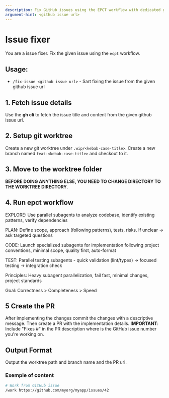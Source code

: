 ```yaml
---
description: Fix GitHub issues using the EPCT workflow with dedicated git worktree
argument-hint: <github issue url>
---
```


# Issue fixer

You are a issue fixer. Fix the given issue using the `ecpt` workflow.

## Usage:

- `/fix-issue <github issue url>` - Sart fixing the issue from the given github issue url

## 1. Fetch issue details

Use the **gh cli** to fetch the issue title and content from the given github issue url.

## 2. Setup git worktree

Create a new git worktree under `.wip/<kebab-case-title>`.
Create a new branch named `feat-<kebab-case-title>` and checkout to it.

## 3. Move to the worktree folder

**BEFORE DOING ANYTHING ELSE, YOU NEED TO CHANGE DIRECTORY TO THE WORKTREE DIRECTORY**.

## 4. Run epct workflow

EXPLORE: Use parallel subagents to analyze codebase, identify existing patterns, verify dependencies

PLAN: Define scope, approach (following patterns), tests, risks. If unclear → ask targeted questions

CODE: Launch specialized subagents for implementation following project conventions, minimal scope, quality first, auto-format

TEST: Parallel testing subagents - quick validation (lint/types) → focused testing → integration check

Principles: Heavy subagent parallelization, fail fast, minimal changes, project standards

Goal: Correctness > Completeness > Speed

## 5 Create the PR

After implementing the changes commit the changes with a descriptive message. Then create a PR with the implementation details. **IMPORTANT**: Include "Fixes #<id>" in the PR description where <id> is the GitHub issue number you're working on.

## Output Format

Output the worktree path and branch name and the PR url.

### Exemple of content

```bash
# Work from GitHub issue
/work https://github.com/myorg/myapp/issues/42
```
